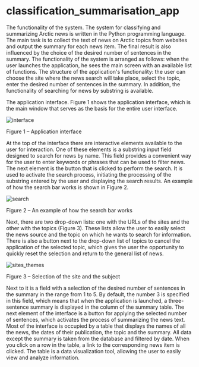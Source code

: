 # classification_summarisation_app
The functionality of the system.
The system for classifying and summarizing Arctic news is written in the Python programming language. The main task is to collect the text of news on Arctic topics from websites and output the summary for each news item. The final result is also influenced by the choice of the desired number of sentences in the summary.
The functionality of the system is arranged as follows: when the user launches the application, he sees the main screen with an available list of functions. The structure of the application's functionality: the user can choose the site where the news search will take place, select the topic, enter the desired number of sentences in the summary. In addition, the functionality of searching for news by substring is available.

The application interface.
Figure 1 shows the application interface, which is the main window that serves as the basis for the entire user interface.

 ![interface](https://github.com/AnnaZhidkova9/classification_summarisation_app/assets/86468434/4974e26f-6f2d-4f96-a959-15f5b1496369)

 Figure 1 – Application interface
 
At the top of the interface there are interactive elements available to the user for interaction. One of these elements is a substring input field designed to search for news by name. This field provides a convenient way for the user to enter keywords or phrases that can be used to filter news. The next element is the button that is clicked to perform the search. It is used to activate the search process, initiating the processing of the substring entered by the user and displaying the search results. An example of how the search bar works is shown in Figure 2.
 
 ![search](https://github.com/AnnaZhidkova9/classification_summarisation_app/assets/86468434/3393787a-ccd9-480f-90f1-ba819c4b5e31)

 Figure 2 – An example of how the search bar works
 
Next, there are two drop-down lists: one with the URLs of the sites and the other with the topics (Figure 3). These lists allow the user to easily select the news source and the topic on which he wants to search for information. There is also a button next to the drop-down list of topics to cancel the application of the selected topic, which gives the user the opportunity to quickly reset the selection and return to the general list of news. 
 
 ![sites_themes](https://github.com/AnnaZhidkova9/classification_summarisation_app/assets/86468434/5c40056e-84a5-48df-84e2-ae1766a52bca)

 Figure 3 – Selection of the site and the subject
 
Next to it is a field with a selection of the desired number of sentences in the summary in the range from 1 to 5. By default, the number 3 is specified in this field, which means that when the application is launched, a three-sentence summary is displayed in the column of the summary table. The next element of the interface is a button for applying the selected number of sentences, which activates the process of summarizing the news text.
Most of the interface is occupied by a table that displays the names of all the news, the dates of their publication, the topic and the summary. All data except the summary is taken from the database and filtered by date. When you click on a row in the table, a link to the corresponding news item is clicked. The table is a data visualization tool, allowing the user to easily view and analyze information.
